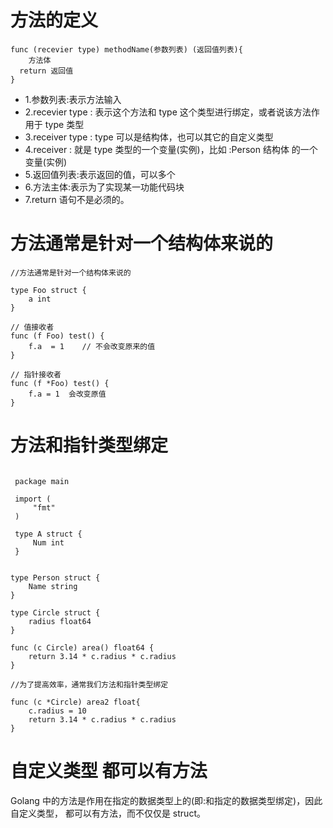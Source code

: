 <!--
 * @Author: your name
 * @Date: 2021-06-24 20:36:36
 * @LastEditTime: 2021-06-29 16:53:10
 * @LastEditors: Please set LastEditors
 * @Description: [In User Settings Edit](https://github.com/skywind3000/awesome-cheatsheets/blob/master/languages/golang.go)
 * @FilePath: /docs/go 方法.md
-->
# 方法的定义

```
func (recevier type) methodName(参数列表) (返回值列表){
    方法体
  return 返回值
}
```
- 1.参数列表:表示方法输入
- 2.recevier type : 表示这个方法和 type 这个类型进行绑定，或者说该方法作用于 type 类型
- 3.receiver type : type 可以是结构体，也可以其它的自定义类型
- 4.receiver : 就是 type 类型的一个变量(实例)，比如 :Person 结构体 的一个变量(实例)
- 5.返回值列表:表示返回的值，可以多个
- 6.方法主体:表示为了实现某一功能代码块
- 7.return 语句不是必须的。
# 方法通常是针对一个结构体来说的
```
//方法通常是针对一个结构体来说的

type Foo struct {
    a int
}

// 值接收者
func (f Foo) test() {
    f.a  = 1    // 不会改变原来的值
}

// 指针接收者
func (f *Foo) test() {
    f.a = 1  会改变原值
}

```

# 方法和指针类型绑定

```

 package main

 import (
	 "fmt"
 )

 type A struct {
	 Num int
 }


type Person struct {
	Name string
}

type Circle struct {
	radius float64
}

func (c Circle) area() float64 {
	return 3.14 * c.radius * c.radius
}

//为了提高效率，通常我们方法和指针类型绑定

func (c *Circle) area2 float{
	c.radius = 10
	return 3.14 * c.radius * c.radius
}
```

# 自定义类型 都可以有方法


Golang 中的方法是作用在指定的数据类型上的(即:和指定的数据类型绑定)，因此自定义类型， 都可以有方法，而不仅仅是 struct。